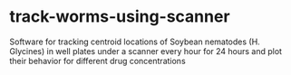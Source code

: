 # track-worms-using-scanner
Software for tracking centroid locations of Soybean nematodes (H. Glycines) in well plates under a scanner every hour for 24 hours and plot their behavior for different drug concentrations
